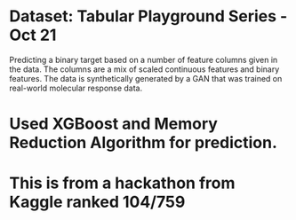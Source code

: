 # Dataset: Tabular Playground Series - Oct 21
 Predicting a binary target based on a number of feature columns given in the data. The columns are a mix of scaled continuous features and binary features.
The data is synthetically generated by a GAN that was trained on real-world molecular response data.

# Used XGBoost and Memory Reduction Algorithm for prediction.

# This is from a hackathon from Kaggle ranked 104/759

